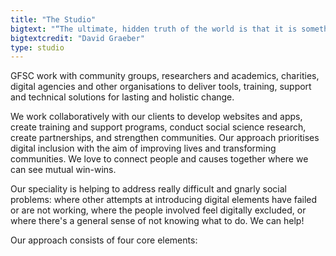 ```yaml
---
title: "The Studio"
bigtext: "“The ultimate, hidden truth of the world is that it is something that we make, and could just as easily make differently.”"
bigtextcredit: "David Graeber"
type: studio
---
```


GFSC work with community groups, researchers and academics, charities, digital agencies and other organisations to deliver tools, training, support and technical solutions for lasting and holistic change.

We work collaboratively with our clients to develop websites and apps, create training and support programs, conduct social science research, create partnerships, and strengthen communities. Our approach prioritises digital inclusion with the aim of improving lives and transforming communities. We love to connect people and causes together where we can see mutual win-wins.

Our speciality is helping to address really difficult and gnarly social problems: where other attempts at introducing digital elements have failed or are not working, where the people involved feel digitally excluded, or where there's a general sense of not knowing what to do. We can help!

Our approach consists of four core elements:
